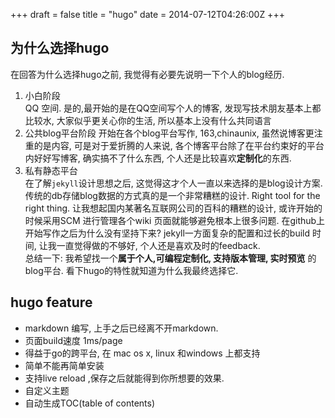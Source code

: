 +++
draft = false
title = "hugo"
date = 2014-07-12T04:26:00Z
+++

## 为什么选择hugo
在回答为什么选择hugo之前, 我觉得有必要先说明一下个人的blog经历.  
1. 小白阶段  
QQ 空间. 是的,最开始的是在QQ空间写个人的博客, 发现写技术朋友基本上都比较水, 大家似乎更关心你的生活, 所以基本上没有什么共同语言  
2. 公共blog平台阶段
开始在各个blog平台写作, 163,chinaunix, 虽然说博客更注重的是内容, 可是对于爱折腾的人来说, 各个博客平台除了在平台约束好的平台内好好写博客, 确实搞不了什么东西, 个人还是比较喜欢**定制化**的东西.   
3. 私有静态平台  
在了解`jekyll`设计思想之后, 这觉得这才个人一直以来选择的是blog设计方案. 传统的db存储blog数据的方式真的是一个非常糟糕的设计. Right tool for the right thing. 让我想起国内某著名互联网公司的百科的糟糕的设计, 或许开始的时候采用SCM 进行管理各个wiki 页面就能够避免根本上很多问题. 在github上开始写作之后为什么没有坚持下来? jekyll一方面复杂的配置和过长的build 时间, 让我一直觉得做的不够好, 个人还是喜欢及时的feedback.  
总结一下: 我希望找一个**属于个人,可编程定制化, 支持版本管理, 实时预览** 的blog平台. 看下hugo的特性就知道为什么我最终选择它. 

## hugo feature  
* markdown 编写, 上手之后已经离不开markdown.
* 页面build速度 1ms/page
* 得益于go的跨平台, 在 mac os x, linux 和windows 上都支持
* 简单不能再简单安装
* 支持live reload ,保存之后就能得到你所想要的效果.
* 自定义主题
* 自动生成TOC(table of contents)


